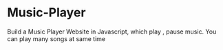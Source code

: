 # Music-Player
Build a Music Player Website in Javascript, which play , pause music. You can play many songs at same time

